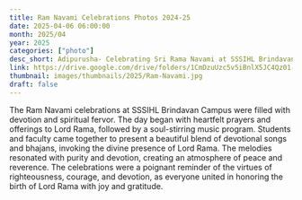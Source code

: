 ```yaml
---
title: Ram Navami Celebrations Photos 2024-25
date: 2025-04-06 06:00:00
month: 2025/04
year: 2025
categories: ["photo"]
desc_short: Adipurusha- Celebrating Sri Rama Navami at SSSIHL Brindavan campus 
link: https://drive.google.com/drive/folders/1CmDzuUzc5v5iBnlX5JC4Qz01-cqBt7gB?usp=drive_link
thumbnail: images/thumbnails/2025/Ram-Navami.jpg
draft: false
---
```


 The Ram Navami celebrations at SSSIHL Brindavan Campus were filled with devotion and spiritual fervor. The day began with heartfelt prayers and offerings to Lord Rama, followed by a soul-stirring music program. Students and faculty came together to present a beautiful blend of devotional songs and bhajans, invoking the divine presence of Lord Rama. The melodies resonated with purity and devotion, creating an atmosphere of peace and reverence. The celebrations were a poignant reminder of the virtues of righteousness, courage, and devotion, as everyone united in honoring the birth of Lord Rama with joy and gratitude.
